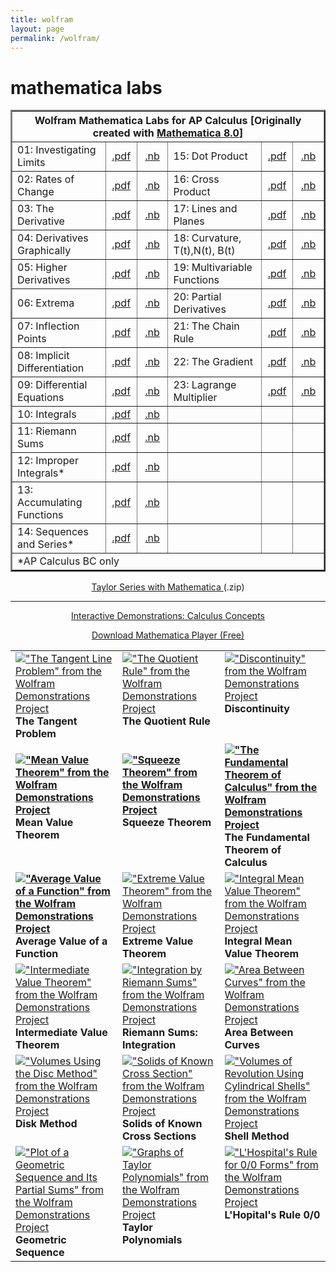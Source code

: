 ```yaml
---
title: wolfram
layout: page
permalink: /wolfram/
---
```


# mathematica labs

<table width="100%" border="2" cellspacing="1" cellpadding="1">
      <tr>
        <th colspan="6" scope="col"><strong>Wolfram Mathematica Labs
    for AP Calculus</strong> [Originally created with <a href="https://www.wolfram.com/mathematica/" target="_blank">Mathematica 8.0</a>]<br>
  </th>
      </tr>
      <tr>
        <td width="30%">01:  Investigating Limits </td>
        <td width="10%" align="center"><a href="../docs/labs/calculus/01_Limits.pdf" target="_blank">.pdf</a></td>
        <td width="10%" align="center"><a href="../docs/labs/calculus/01_Limits.nb" target="_blank">.nb</a></td>
        <td width="30%">15: Dot Product</td>
        <td width="10%" align="center"><a href="../docs/labs/calculus/15_Dot_Product.pdf" target="_blank">.pdf</a></td>
        <td width="10%" align="center"><a href="../docs/labs/calculus/15_Dot_Product.nb" target="_blank">.nb</a></td>
      </tr>
      <tr>
        <td width="30%">02:  Rates of Change </td>
        <td width="10%" align="center"><a href="../docs/labs/calculus/02_Rates_of_change.pdf" target="_blank">.pdf</a></td>
        <td width="10%" align="center"><a href="../docs/labs/calculus/02_Rates_of_change.nb" target="_blank">.nb</a></td>
        <td width="30%">16: Cross Product</td>
        <td width="10%" align="center"><a href="../docs/labs/calculus/16_Cross_Product.pdf" target="_blank">.pdf</a></td>
        <td width="10%" align="center"><a href="../docs/labs/calculus/16_Cross_Product.nb" target="_blank">.nb</a></td>
      </tr>
      <tr>
        <td width="30%">03:  The Derivative </td>
        <td width="10%" align="center"><a href="../docs/labs/calculus/03_The_Derivative.pdf" target="_blank">.pdf</a></td>
        <td width="10%" align="center"><a href="../docs/labs/calculus/03_The_Derivative.nb" target="_blank">.nb</a></td>
        <td width="30%">17: Lines and Planes</td>
        <td width="10%" align="center"><a href="../docs/labs/calculus/17_Lines_Planes.pdf" target="_blank">.pdf</a></td>
        <td width="10%" align="center"><a href="../docs/labs/calculus/17_Lines_Planes.nb" target="_blank">.nb</a></td>
      </tr>
      <tr>
        <td width="30%">04:  Derivatives Graphically</td>
        <td width="10%" align="center"><a href="../docs/labs/calculus/04_Derivatives_Graphically.pdf" target="_blank">.pdf</a></td>
         <td width="10%" align="center"><a href="../docs/labs/calculus/04_Derivatives_Graphically.nb" target="_blank">.nb</a></td>
         <td width="30%">18: Curvature, T(t),N(t), B(t)</td>
         <td width="10%" align="center"><a href="../docs/labs/calculus/18_Curvature_TNB.pdf" target="_blank">.pdf</a></td>
        <td width="10%" align="center"><a href="../docs/labs/calculus/18_Curvature_TNB.nb" target="_blank">.nb</a></td>
      </tr>
      <tr>
        <td width="30%">05:  Higher Derivatives</td>
        <td width="10%" align="center"><a href="../docs/labs/calculus/05_Higher_Derivatives.pdf" target="_blank">.pdf</a></td>
         <td width="10%" align="center"><a href="../docs/labs/calculus/05_Higher_Derivatives.nb" target="_blank">.nb</a></td>
         <td width="30%">19: Multivariable Functions</td>
         <td width="10%" align="center"><a href="../docs/labs/calculus/19_Multivariable_Functions.pdf" target="_blank">.pdf</a></td>
        <td width="10%" align="center"><a href="../docs/labs/calculus/19_Multivariable_Functions.nb" target="_blank">.nb</a></td>
      </tr>
      <tr>
        <td width="30%">06:  Extrema</td>
        <td width="10%" align="center"><a href="../docs/labs/calculus/06_Extrema.pdf" target="_blank">.pdf</a></td>
        <td width="10%" align="center"><a href="../docs/labs/calculus/06_Extrema.nb" target="_blank">.nb</a></td>
           <td width="30%">20: Partial Derivatives</td>
         <td width="10%" align="center"><a href="../docs/labs/calculus/20_Partial_Derivatives.pdf" target="_blank">.pdf</a></td>
        <td width="10%" align="center"><a href="../docs/labs/calculus/20_Partial_Derivatives.nb" target="_blank">.nb</a></td>
      </tr>
      <tr>
        <td width="30%">07:  Inflection Points</td>
        <td width="10%" align="center"><a href="../docs/labs/calculus/07_Inflection_Points.pdf" target="_blank">.pdf</a></td>
        <td width="10%" align="center"><a href="../docs/labs/calculus/07_Inflection_Points.pdf" target="_blank">.nb</a></td>
        <td width="30%">21:  The Chain Rule</td>
       <td width="10%" align="center"><a href="../docs/labs/calculus/21_Chain_Rule.pdf" target="_blank">.pdf</a></td>
        <td width="10%" align="center"><a href="../docs/labs/calculus/21_Chain_Rule.nb" target="_blank">.nb</a></td>
      </tr>
      <tr>
        <td width="30%">08:  Implicit Differentiation</td>
        <td width="10%" align="center"><a href="../docs/labs/calculus/08_Implicit_Differentiation.pdf" target="_blank">.pdf</a></td>
        <td width="10%" align="center"><a href="../docs/labs/calculus/08_Implicit_Differentiation.nb" target="_blank">.nb</a></td>
        <td width="30%">22:  The Gradient</td>
       <td width="10%" align="center"><a href="../docs/labs/calculus/22_Gradient.pdf" target="_blank">.pdf</a></td>
        <td width="10%" align="center"><a href="../docs/labs/calculus/22_Gradient.nb" target="_blank">.nb</a></td>
  
</tr>
      <tr>
        <td width="30%">09:  Differential Equations</td>
        <td width="10%" align="center"><a href="../docs/labs/calculus/09_Differential_Equations.pdf" target="_blank">.pdf</a></td>
         <td width="10%" align="center"><a href="../docs/labs/calculus/09_Differential_Equations.nb" target="_blank">.nb</a></td>
         <td width="30%">23:  Lagrange Multiplier</td>
           <td width="10%" align="center"><a href="../docs/labs/calculus/23_Lagrange_Multiplier.pdf" target="_blank">.pdf</a></td>
        <td width="10%" align="center"><a href="../docs/labs/calculus/23_Lagrange_Multiplier.nb" target="_blank">.nb</a></td>
      </tr>
      <tr>
        <td width="30%">10:  Integrals</td>
        <td width="10%" align="center"><a href="../docs/labs/calculus/10_Integrals.pdf" target="_blank">.pdf</a></td>
       <td width="10%" align="center"><a href="../docs/labs/calculus/10_Integrals.nb" target="_blank">.nb</a></td>
       <td width="30%">&nbsp;</td>
       <td width="10%" align="center">&nbsp;</td>
        <td width="10%" align="center">&nbsp;</td>
      </tr>
      <tr>
        <td width="30%">11: Riemann Sums</td>
        <td width="10%" align="center"><a href="../docs/labs/calculus/11_Riemann_Sums.pdf" target="_blank">.pdf</a></td>
        <td width="10%" align="center"><a href="../docs/labs/calculus/11_Riemann_Sums.nb" target="_blank">.nb</a></td>
        <td width="30%">&nbsp;</td>
        <td width="10%" align="center">&nbsp;</td>
        <td width="10%" align="center">&nbsp;</td>
      </tr>
      <tr>
        <td width="30%">12: Improper Integrals*</td>
        <td width="10%" align="center"><a href="../docs/labs/calculus/12_Improper_Integrals.pdf" target="_blank">.pdf</a></td>
            <td width="10%" align="center"><a href="../docs/labs/calculus/12_Improper_Integrals.nb" target="_blank">.nb</a></td>
            <td width="30%">&nbsp;</td>
            <td width="10%" align="center">&nbsp;</td>
        <td width="10%" align="center">&nbsp;</td>
      </tr>
      <tr>
        <td width="30%">13: Accumulating Functions</td>
        <td width="10%" align="center"><a href="../docs/labs/calculus/13_Accumulating_Functions.pdf" target="_blank">.pdf</a></td>
        <td width="10%" align="center"><a href="../docs/labs/calculus/13_Accumulating_Functions.nb" target="_blank">.nb</a></td>
        <td width="30%">&nbsp;</td>
        <td width="10%" align="center">&nbsp;</td>
        <td width="10%" align="center">&nbsp;</td>
      </tr>
      <tr>
        <td width="30%">14: Sequences and Series*</td>
        <td width="10%" align="center"><a href="../docs/labs/calculus/14_Sequences_and_Series.pdf" target="_blank">.pdf</a></td>
        <td width="10%" align="center"><a href="../docs/labs/calculus/14_Sequences_and_Series.nb" target="_blank">.nb</a></td>
        <td width="30%">&nbsp;</td>
        <td width="10%" align="center">&nbsp;</td>
        <td width="10%" align="center">&nbsp;</td>
      </tr>
      <tr>
        <td colspan="6">*AP Calculus BC only</td>
      </tr>
    </table>
  
<center> <a href="../docs/labs/calculus/Taylor-Series-Shubleka.nb.zip" target="_blank"> Taylor Series with Mathematica </a> (.zip) </center>
    <hr>
<center>
      <p class="style1"><u>Interactive Demonstrations: Calculus Concepts </u></p>
      <p class="style2"><u><a href="https://www.wolfram.com/cdf-player/" target="_blank">Download Mathematica Player (Free)</a></u>
     </p>
</center>
<table width="100%"  border="0">
        <tr valign="top">
          <td><a href="https://demonstrations.wolfram.com/TheTangentLineProblem/" target="_blank"><img src="https://demonstrations.wolfram.com/TheTangentLineProblem/thumbnail_174.jpg" border="0" alt="&quot;The Tangent Line Problem&quot; from the Wolfram Demonstrations Project" title="&quot;The Tangent Line Problem&quot; from the Wolfram Demonstrations Project" /></a><strong><br>
          The Tangent Problem</strong></td>
          <td><a href="https://demonstrations.wolfram.com/TheQuotientRule/" target="_blank"><img src="https://demonstrations.wolfram.com/TheQuotientRule/thumbnail_174.jpg" border="0" alt="&quot;The Quotient Rule&quot; from the Wolfram Demonstrations Project" title="&quot;The Quotient Rule&quot; from the Wolfram Demonstrations Project" /></a><br>
            <strong>The Quotient Rule</strong></td>
          <td><a href="https://demonstrations.wolfram.com/Discontinuity/" target="_blank"><img src="https://demonstrations.wolfram.com/Discontinuity/thumbnail_174.jpg" border="0" alt="&quot;Discontinuity&quot; from the Wolfram Demonstrations Project" title="&quot;Discontinuity&quot; from the Wolfram Demonstrations Project" /></a><br>
            <strong>Discontinuity</strong></td>
        </tr>
        <tr valign="top">
          <td>
        <p align="left"><strong><strong><a href="https://demonstrations.wolfram.com/MeanValueTheorem/" target="_blank"><img src="https://demonstrations.wolfram.com/MeanValueTheorem/thumbnail_174.jpg" border="0" alt="&quot;Mean Value Theorem&quot; from the Wolfram Demonstrations Project" title="&quot;Mean Value Theorem&quot; from the Wolfram Demonstrations Project" /></a> <br>
          Mean Value Theorem</strong></strong></p></td>
          <td><p align="left"><strong><a href="https://demonstrations.wolfram.com/SqueezeTheorem/" target="_blank"><img src="https://demonstrations.wolfram.com/SqueezeTheorem/thumbnail_174.jpg" border="0" alt="&quot;Squeeze Theorem&quot; from the Wolfram Demonstrations Project" title="&quot;Squeeze Theorem&quot; from the Wolfram Demonstrations Project"/></a><br>
          Squeeze Theorem
            </strong></p>
          </td>
          <td><strong><a href="https://demonstrations.wolfram.com/TheFundamentalTheoremOfCalculus/" target="_blank"><img src="https://demonstrations.wolfram.com/TheFundamentalTheoremOfCalculus/thumbnail_174.jpg" border="0" alt="&quot;The Fundamental Theorem of Calculus&quot; from the Wolfram Demonstrations Project" title="&quot;The Fundamental Theorem of Calculus&quot; from the Wolfram Demonstrations Project" /></a><br>
          The Fundamental Theorem of Calculus</strong></td>
        </tr>
        <tr valign="top">
          <td><strong><a href="https://demonstrations.wolfram.com/AverageValueOfAFunction/" target="_blank"><img src="https://demonstrations.wolfram.com/AverageValueOfAFunction/thumbnail_174.jpg" border="0" alt="&quot;Average Value of a Function&quot; from the Wolfram Demonstrations Project" title="&quot;Average Value of a Function&quot; from the Wolfram Demonstrations Project" /></a><br>
          Average Value of a Function</strong></td>
          <td><a href="https://demonstrations.wolfram.com/ExtremeValueTheorem/" target="_blank"><img src="https://demonstrations.wolfram.com/ExtremeValueTheorem/thumbnail_174.jpg" border="0" alt="&quot;Extreme Value Theorem&quot; from the Wolfram Demonstrations Project" title="&quot;Extreme Value Theorem&quot; from the Wolfram Demonstrations Project" /></a><br>
            <strong>Extreme Value Theorem</strong></td>
          <td><a href="https://demonstrations.wolfram.com/IntegralMeanValueTheorem/" target="_blank"><img src="https://demonstrations.wolfram.com/IntegralMeanValueTheorem/thumbnail_174.jpg" border="0" alt="&quot;Integral Mean Value Theorem&quot; from the Wolfram Demonstrations Project" title="&quot;Integral Mean Value Theorem&quot; from the Wolfram Demonstrations Project" /></a><br>
            <strong>Integral Mean Value Theorem</strong></td>
        </tr>
        <tr valign="top">
          <td><a href="https://demonstrations.wolfram.com/IntermediateValueTheorem/" target="_blank"><img src="https://demonstrations.wolfram.com/IntermediateValueTheorem/thumbnail_174.jpg" border="0" alt="&quot;Intermediate Value Theorem&quot; from the Wolfram Demonstrations Project" title="&quot;Intermediate Value Theorem&quot; from the Wolfram Demonstrations Project" /></a><br> <strong>Intermediate Value Theorem</strong></td>
          <td><a href="https://demonstrations.wolfram.com/IntegrationByRiemannSums/" target="_blank"><img src="https://demonstrations.wolfram.com/IntegrationByRiemannSums/thumbnail_174.jpg" border="0" alt="&quot;Integration by Riemann Sums&quot; from the Wolfram Demonstrations Project" title="&quot;Integration by Riemann Sums&quot; from the Wolfram Demonstrations Project" /></a><br>
            <strong>Riemann Sums: Integration</strong></td>
          <td><a href="https://demonstrations.wolfram.com/AreaBetweenCurves/" target="_blank"><img src="https://demonstrations.wolfram.com/AreaBetweenCurves/thumbnail_174.jpg" border="0" alt="&quot;Area Between Curves&quot; from the Wolfram Demonstrations Project" title="&quot;Area Between Curves&quot; from the Wolfram Demonstrations Project" /></a><br>
            <strong>Area Between Curves</strong></td>
        </tr>
        <tr valign="top">
          <td><a href="https://demonstrations.wolfram.com/VolumesUsingTheDiscMethod/" target="_blank"><img src="https://demonstrations.wolfram.com/VolumesUsingTheDiscMethod/thumbnail_174.jpg" border="0" alt="&quot;Volumes Using the Disc Method&quot; from the Wolfram Demonstrations Project" title="&quot;Volumes Using the Disc Method&quot; from the Wolfram Demonstrations Project" /></a><br>
            <strong>Disk Method</strong></td>
          <td><a href="https://demonstrations.wolfram.com/SolidsOfKnownCrossSection/" target="_blank"><img src="https://demonstrations.wolfram.com/SolidsOfKnownCrossSection/thumbnail_174.jpg" border="0" alt="&quot;Solids of Known Cross Section&quot; from the Wolfram Demonstrations Project" title="&quot;Solids of Known Cross Section&quot; from the Wolfram Demonstrations Project" /></a><br>
            <strong>Solids of Known Cross Sections</strong></td>
          <td><a href="https://demonstrations.wolfram.com/VolumesOfRevolutionUsingCylindricalShells/" target="_blank"><img src="https://demonstrations.wolfram.com/VolumesOfRevolutionUsingCylindricalShells/thumbnail_174.jpg" border="0" alt="&quot;Volumes of Revolution Using Cylindrical Shells&quot; from the Wolfram Demonstrations Project" title="&quot;Volumes of Revolution Using Cylindrical Shells&quot; from the Wolfram Demonstrations Project" /></a><br>
            <strong>Shell Method</strong></td>
        </tr>
        <tr valign="top">
          <td><a href="https://demonstrations.wolfram.com/PlotOfAGeometricSequenceAndItsPartialSums/" target="_blank"><img src="https://demonstrations.wolfram.com/PlotOfAGeometricSequenceAndItsPartialSums/thumbnail_174.jpg" border="0" alt="&quot;Plot of a Geometric Sequence and Its Partial Sums&quot; from the Wolfram Demonstrations Project" title="&quot;Plot of a Geometric Sequence and Its Partial Sums&quot; from the Wolfram Demonstrations Project" /></a><br>
            <strong>Geometric Sequence</strong></td>
          <td><a href="https://demonstrations.wolfram.com/GraphsOfTaylorPolynomials/" target="_blank"><img src="https://demonstrations.wolfram.com/GraphsOfTaylorPolynomials/thumbnail_174.jpg" border="0" alt="&quot;Graphs of Taylor Polynomials&quot; from the Wolfram Demonstrations Project" title="&quot;Graphs of Taylor Polynomials&quot; from the Wolfram Demonstrations Project" /></a><br>
            <strong>Taylor Polynomials</strong></td>
          <td><a href="https://demonstrations.wolfram.com/LHospitalsRuleFor00Forms/" target="_blank"><img src="https://demonstrations.wolfram.com/LHospitalsRuleFor00Forms/thumbnail_174.jpg" border="0" alt="&quot;L'Hospital's Rule for 0/0 Forms&quot; from the Wolfram Demonstrations Project" title="&quot;L'Hospital's Rule for 0/0 Forms&quot; from the Wolfram Demonstrations Project" /></a><br>
            <strong>L'Hopital's Rule 0/0</strong></td>
        </tr>
  
</table>